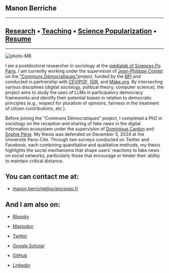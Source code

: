 ## Manon Berriche

-----------------

## [Research](research.md) • [Teaching](teaching.md) • [Science Popularization](General-Audience.md) • [Resume](https://drive.google.com/file/d/1UwkuyM8tl4AkzG5pzdHz4dQbBdUNdDKx/view?usp=sharing)

-----------------

![photo-MB](MB.jpg)

I am a postdoctoral researcher in sociology at the [médialab of Sciences Po Paris](https://medialab.sciencespo.fr). I am currently working under the supervision of [Jean-Philippe Cointet](https://medialab.sciencespo.fr/equipe/jean-philippe-cointet/) on the ["Communs Démocratiques"](https://about.make.org/democratic-commons/landing-page)project, funded by the [BPI](https://www.bpifrance.fr) and conducted in partnership with [CEVIPOF](https://www.sciencespo.fr/cevipof/fr/), [ISIR](https://www.isir.upmc.fr), and [Make.org](https://make.org/FR). By intersecting various disciplines (digital sociology, political theory, computer science), the project aims to study the uses of LLMs in participatory democracy frameworks and identify their potential biases in relation to democratic principles (e.g., respect for pluralism of opinions, fairness in the treatment of citizen contributions, etc.).

Before joining the "Communs Démocratiques" project, I completed a PhD in sociology on the reception and sharing of fake news in the digital information ecosystem under the supervision of [Dominique Cardon](https://medialab.sciencespo.fr/en/people/dominique-cardon) and [Sophie Pène](https://www.dicen-idf.org/membre/pene-sophie). My thesis was defended on December 5, 2024 at the Université Paris-Cité. Through two surveys conducted on Twitter and Facebook, each combining quantitative and qualitative methods, my thesis highlights the social mechanisms that shape users' reactions to fake news on social networks, particularly those that encourage or hinder their ability to maintain critical distance.


## You can contact me at: 


* [manon.berriche@sciencespo.fr](manon.berriche@sciencespo.fr) 


## And I am also on: 


* [Bluesky](https://app.bsky.cz/profile/manonberriche.bsky.social)

* [Mastodon](https://mastodon.world/@manonberriche)

* [Twitter](https://twitter.com/berriche_manon)

* [Google Scholar](https://scholar.google.com/citations?user=vWrBYa4AAAAJ&hl=fr&oi=ao)

* [GitHub](https://github.com/manonberriche)

* [Linkedin](https://www.linkedin.com/in/manon-berriche)




